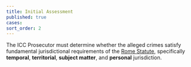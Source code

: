 ```yaml
---
title: Initial Assessment
published: true
cases:
sort_order: 2
---
```



The ICC Prosecutor must determine whether the alleged crimes satisfy fundamental jurisdictional requirements of the [Rome Statute](https://www.icc-cpi.int/nr/rdonlyres/ea9aeff7-5752-4f84-be94-0a655eb30e16/0/rome_statute_english.pdf), specifically **temporal**, **territorial**,&nbsp;**subject matter**, and **personal** jurisdiction.

&nbsp;